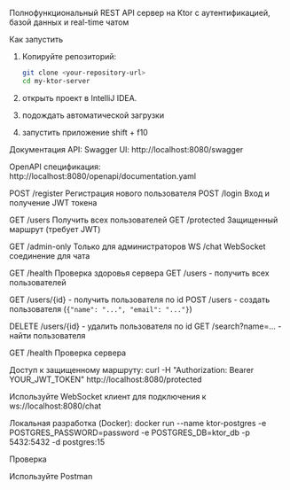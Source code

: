 Полнофункциональный REST API сервер на Ktor с аутентификацией, базой данных и real-time чатом

Как запустить 

1.  Копируйте репозиторий:
    ```bash
    git clone <your-repository-url>
    cd my-ktor-server
    ```

2.  открыть проект в IntelliJ IDEA.

3.  подождать автоматической загрузки

4.  запустить приложение
    shift + f10

Документация API:
Swagger UI: http://localhost:8080/swagger

OpenAPI спецификация: http://localhost:8080/openapi/documentation.yaml


POST /register	Регистрация нового пользователя
POST /login	Вход и получение JWT токена

GET	/users	Получить всех пользователей
GET	/protected	Защищенный маршрут (требует JWT)

GET	/admin-only	Только для администраторов
WS	/chat	WebSocket соединение для чата

GET	/health	Проверка здоровья сервера 
GET /users - получить всех пользователей

GET /users/{id} - получить пользователя по id 
POST /users - создать пользователя (`{"name": "...", "email": "..."}`)

DELETE /users/{id} - удалить пользователя по id
GET /search?name=... - найти пользователя

GET	/health	Проверка сервера

Доступ к защищенному маршруту:
curl -H "Authorization: Bearer YOUR_JWT_TOKEN" http://localhost:8080/protected

Используйте WebSocket клиент для подключения к ws://localhost:8080/chat

Локальная разработка (Docker):
docker run --name ktor-postgres -e POSTGRES_PASSWORD=password -e POSTGRES_DB=ktor_db -p 5432:5432 -d postgres:15

Проверка 

Используйте Postman